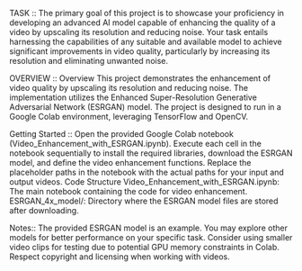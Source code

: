 TASK :: 
The primary goal of this project is to showcase your proficiency in developing an
advanced AI model capable of enhancing the quality of a video by upscaling its
resolution and reducing noise. Your task entails harnessing the capabilities of any
suitable and available model to achieve significant improvements in video quality,
particularly by increasing its resolution and eliminating unwanted noise.

OVERVIEW ::
Overview
This project demonstrates the enhancement of video quality by upscaling its resolution and reducing noise. The implementation utilizes the Enhanced Super-Resolution Generative Adversarial Network (ESRGAN) model. The project is designed to run in a Google Colab environment, leveraging TensorFlow and OpenCV.

Getting Started ::
Open the provided Google Colab notebook (Video_Enhancement_with_ESRGAN.ipynb).
Execute each cell in the notebook sequentially to install the required libraries, download the ESRGAN model, and define the video enhancement functions.
Replace the placeholder paths in the notebook with the actual paths for your input and output videos.
Code Structure
Video_Enhancement_with_ESRGAN.ipynb: The main notebook containing the code for video enhancement.
ESRGAN_4x_model/: Directory where the ESRGAN model files are stored after downloading.

Notes::
The provided ESRGAN model is an example. You may explore other models for better performance on your specific task.
Consider using smaller video clips for testing due to potential GPU memory constraints in Colab.
Respect copyright and licensing when working with videos.
